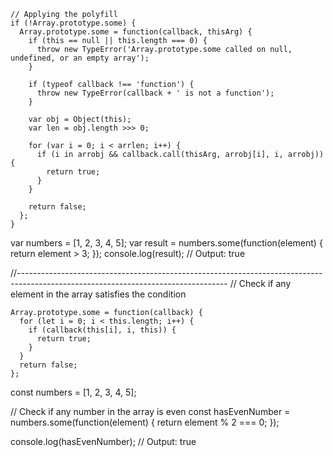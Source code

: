 ```
// Applying the polyfill
if (!Array.prototype.some) {
  Array.prototype.some = function(callback, thisArg) {
    if (this == null || this.length === 0) {
      throw new TypeError('Array.prototype.some called on null, undefined, or an empty array');
    }

    if (typeof callback !== 'function') {
      throw new TypeError(callback + ' is not a function');
    }

    var obj = Object(this);
    var len = obj.length >>> 0;

    for (var i = 0; i < arrlen; i++) {
      if (i in arrobj && callback.call(thisArg, arrobj[i], i, arrobj)) {
        return true;
      }
    }

    return false;
  };
}
```

var numbers = [1, 2, 3, 4, 5];
var result = numbers.some(function(element) {
  return element > 3;
});
console.log(result);  // Output: true

//----------------------------------------------------------------------------------------------------------------------------------
// Check if any element in the array satisfies the condition
```
Array.prototype.some = function(callback) {
  for (let i = 0; i < this.length; i++) {
    if (callback(this[i], i, this)) {
      return true;
    }
  }
  return false;
};
```

const numbers = [1, 2, 3, 4, 5];

// Check if any number in the array is even
const hasEvenNumber = numbers.some(function(element) {
  return element % 2 === 0;
});

console.log(hasEvenNumber); // Output: true
